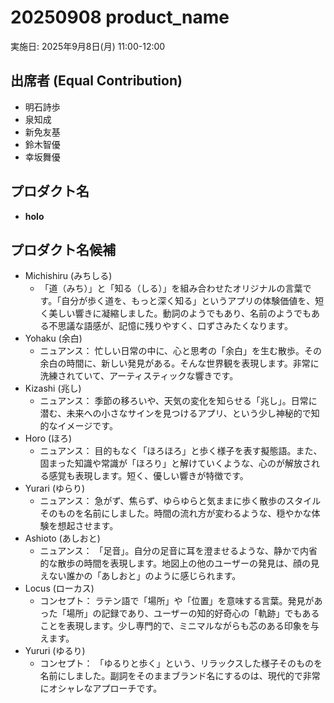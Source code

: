 # 20250908 product_name

実施日: 2025年9月8日(月) 11:00-12:00

## 出席者 (Equal Contribution)
- 明石詩歩
- 泉知成
- 新免友基
- 鈴木智優
- 幸坂舞優

## プロダクト名
- **holo**

## プロダクト名候補
- Michishiru (みちしる)
    - 「道（みち）」と「知る（しる）」を組み合わせたオリジナルの言葉です。「自分が歩く道を、もっと深く知る」というアプリの体験価値を、短く美しい響きに凝縮しました。動詞のようでもあり、名前のようでもある不思議な語感が、記憶に残りやすく、口ずさみたくなります。
- Yohaku (余白)
    - ニュアンス： 忙しい日常の中に、心と思考の「余白」を生む散歩。その余白の時間に、新しい発見がある。そんな世界観を表現します。非常に洗練されていて、アーティスティックな響きです。
- Kizashi (兆し)
    - ニュアンス： 季節の移ろいや、天気の変化を知らせる「兆し」。日常に潜む、未来への小さなサインを見つけるアプリ、という少し神秘的で知的なイメージです。
- Horo (ほろ)
    - ニュアンス： 目的もなく「ほろほろ」と歩く様子を表す擬態語。また、固まった知識や常識が「ほろり」と解けていくような、心のが解放される感覚も表現します。短く、優しい響きが特徴です。
- Yurari (ゆらり)
    - ニュアンス： 急がず、焦らず、ゆらゆらと気ままに歩く散歩のスタイルそのものを名前にしました。時間の流れ方が変わるような、穏やかな体験を想起させます。
- Ashioto (あしおと)
    - ニュアンス： 「足音」。自分の足音に耳を澄ませるような、静かで内省的な散歩の時間を表現します。地図上の他のユーザーの発見は、顔の見えない誰かの「あしおと」のように感じられます。
- Locus (ローカス)
    - コンセプト： ラテン語で「場所」や「位置」を意味する言葉。発見があった「場所」の記録であり、ユーザーの知的好奇心の「軌跡」でもあることを表現します。少し専門的で、ミニマルながらも芯のある印象を与えます。
- Yururi (ゆるり)
    - コンセプト： 「ゆるりと歩く」という、リラックスした様子そのものを名前にしました。副詞をそのままブランド名にするのは、現代的で非常にオシャレなアプローチです。